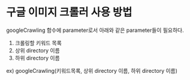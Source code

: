 # 구글 이미지 크롤러 사용 방법

googleCrawling 함수에 parameter로서 아래와 같은 parameter들이 필요하다.

1. 크롤링할 키워드 목록
2. 상위 directory 이름
3. 하위 directory 이름

ex) googleCrawling(키워드목록, 상위 directory 이름, 하위 directory 이름)
